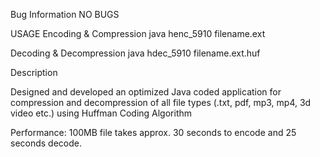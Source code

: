 
Bug Information
NO BUGS


USAGE
Encoding & Compression
java henc_5910 filename.ext

Decoding & Decompression
java hdec_5910 filename.ext.huf


Description

Designed and developed an optimized Java coded application for compression and decompression of all file types (.txt, pdf, mp3, mp4, 3d video etc.) using Huffman Coding Algorithm

Performance: 100MB file takes approx. 30 seconds to encode and 25 seconds decode.




